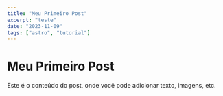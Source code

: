 ```yaml
---
title: "Meu Primeiro Post"
excerpt: "teste"
date: "2023-11-09"
tags: ["astro", "tutorial"]
---
```


# Meu Primeiro Post

Este é o conteúdo do post, onde você pode adicionar texto, imagens, etc.
